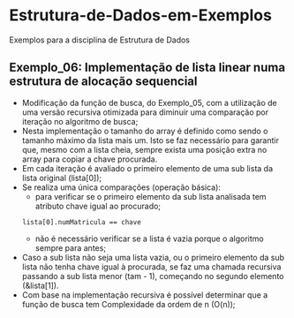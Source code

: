 # Estrutura-de-Dados-em-Exemplos
Exemplos para a disciplina de Estrutura de Dados

## Exemplo_06: Implementação de lista linear numa estrutura de alocação sequencial
* Modificação da função de busca, do Exemplo_05, com a utilização de uma versão recursiva otimizada para diminuir uma comparação por iteração no algoritmo de busca;
* Nesta implementação o tamanho do array é definido como sendo o tamanho máximo da lista mais um. Isto se faz necessário para garantir que, mesmo com a lista cheia, sempre exista uma posição extra no array para copiar a chave procurada. 
* Em cada iteração é avaliado o primeiro elemento de uma sub lista da lista original (lista[0]); 
* Se realiza uma única comparações (operação básica):
    * para verificar se o primeiro elemento da sub lista analisada tem atributo chave igual ao procurado;
    ```
    lista[0].numMatricula == chave
    ``` 
    * não é necessário verificar se a lista é vazia porque o algoritmo sempre para antes;  
* Caso a sub lista não seja uma lista vazia, ou o primeiro elemento da sub lista não tenha chave igual à procurada, se faz uma chamada recursiva passando a sub lista menor (tam - 1), começando no segundo elemento (&lista[1]).    
* Com base na implementação recursiva é possível determinar que a função de busca tem Complexidade da ordem de n (O(n));